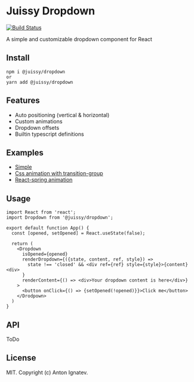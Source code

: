 # Juissy Dropdown

[![Build Status][travis-image]](https://travis-ci.org/juissy/dropdown)

[npm-image]: https://img.shields.io/npm/v/@juissy/dropdown?style=flat-square
[travis-image]: https://travis-ci.org/juissy/dropdown.svg?branch=master

A simple and customizable dropdown component for React

## Install

```
npm i @juissy/dropdown
or
yarn add @juissy/dropdown
```

## Features

- Auto positioning (vertical & horizontal)
- Custom animations
- Dropdown offsets
- Builtin typescript definitions

## Examples

- [Simple](https://codesandbox.io/s/github/Juissy/dropdown/tree/master/examples/simple)
- [Css animation with transition-group](https://codesandbox.io/s/github/Juissy/dropdown/tree/master/examples/css-animation)
- [React-spring animation](https://codesandbox.io/s/github/Juissy/dropdown/tree/master/examples/spring-animation)

## Usage

```
import React from 'react';
import Dropdown from '@juissy/dropdown';

export default function App() {
  const [opened, setOpened] = React.useState(false);

  return (
    <Dropdown
      isOpened={opened}
      renderDropdown={({state, content, ref, style}) =>
        state !== 'closed' && <div ref={ref} style={style}>{content}<div>
      }
      renderContent={() => <div>Your dropdown content is here</div>}
    >
      <button onClick={() => {setOpened(!opened)}}>Click me</button>
    </Drodpown>
  )
}
```

## API

ToDo

## License

MIT. Copyright (c) Anton Ignatev.
